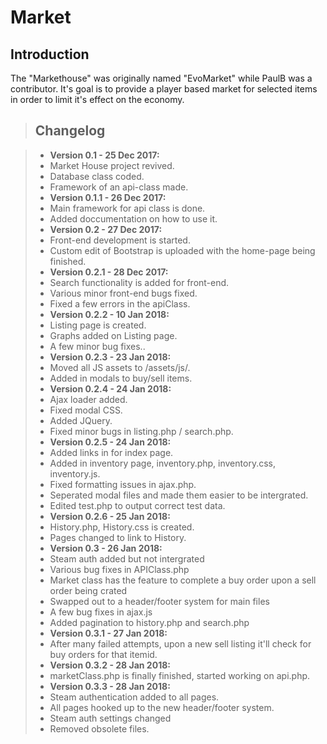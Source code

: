 # Market

## Introduction
The "Markethouse" was originally named "EvoMarket" while PaulB was a contributor.
It's goal is to provide a player based market for selected items in order to limit it's effect on the economy.

> ## Changelog

> - **Version 0.1 - 25 Dec 2017:**
> - Market House project revived.
> - Database class coded.
> - Framework of an api-class made.
> - **Version 0.1.1 - 26 Dec 2017:**
> - Main framework for api class is done.
> - Added doccumentation on how to use it.
> - **Version 0.2 - 27 Dec 2017:**
> - Front-end development is started.
> - Custom edit of Bootstrap is uploaded with the home-page being finished.
> - **Version 0.2.1 - 28 Dec 2017:**
> - Search functionality is added for front-end.
> - Various minor front-end bugs fixed.
> - Fixed a few errors in the apiClass.
> - **Version 0.2.2 - 10 Jan 2018:**
> - Listing page is created.
> - Graphs added on Listing page.
> - A few minor bug fixes..
> - **Version 0.2.3 - 23 Jan 2018:**
> - Moved all JS assets to /assets/js/.
> - Added in modals to buy/sell items.
> - **Version 0.2.4 - 24 Jan 2018:**
> - Ajax loader added.
> - Fixed modal CSS.
> - Added JQuery.
> - Fixed minor bugs in listing.php / search.php.
> - **Version 0.2.5 - 24 Jan 2018:**
> - Added links in for index page.
> - Added in inventory page, inventory.php, inventory.css, inventory.js.
> - Fixed formatting issues in ajax.php.
> - Seperated modal files and made them easier to be intergrated.
> - Edited test.php to output correct test data.
> - **Version 0.2.6 - 25 Jan 2018:**
> - History.php, History.css is created.
> - Pages changed to link to History.
> - **Version 0.3 - 26 Jan 2018:**
> - Steam auth added but not intergrated
> - Various bug fixes in APIClass.php
> - Market class has the feature to complete a buy order upon a sell order being crated
> - Swapped out to a header/footer system for main files
> - A few bug fixes in ajax.js
> - Added pagination to history.php and search.php
> - **Version 0.3.1 - 27 Jan 2018:**
> - After many failed attempts, upon a new sell listing it'll check for buy orders for that itemid.
> - **Version 0.3.2 - 28 Jan 2018:**
> - marketClass.php is finally finished, started working on api.php.
> - **Version 0.3.3 - 28 Jan 2018:**
> - Steam authentication added to all pages.
> - All pages hooked up to the new header/footer system.
> - Steam auth settings changed
> - Removed obsolete files.

